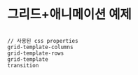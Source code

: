 # 그리드+애니메이션 예제
```

// 사용된 css properties
grid-template-columns
grid-template-rows
grid-template
transition

```